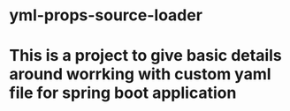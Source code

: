 # yml-props-source-loader
# This is a project to give basic details around worrking with custom yaml file for spring boot application
